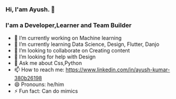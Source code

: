 ### Hi, I'am Ayush. 👋
### I'am a Developer,Learner and Team Builder

- 🔭 I’m currently working on Machine learning
- 🌱 I’m currently learning Data Science, Design, Flutter, Danjo
- 👯 I’m looking to collaborate on Creating content
- 🤔 I’m looking for help with Design
- 💬 Ask me about Css,Python
- 📫 How to reach me: https://www.linkedin.com/in/ayush-kumar-380b26198
- 😄 Pronouns: he/him
- ⚡ Fun fact: Can do mimics

